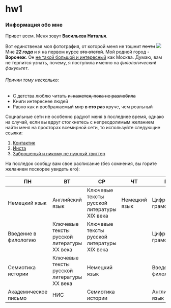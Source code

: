 # hw1
### Информация обо мне
Привет всем. Меня зовут __Васильева Наталья__.

Вот единственая моя фотография, от которой меня не тошнит ~~почти~~ ![](https://pp.userapi.com/c638125/v638125851/425d2/eMfZgbtgmBg.jpg)
Мне ___22 года___ и я на первом курсе ~~это отстой~~.
Мой родной город - __Воронеж__. Он  [не такой большой и интересный](https://www.markdownguide.org "читай - полная дыра") как Москва.
Думаю, вам не терпится узнать, почему, я поступила именно на _филологический факультет_.
###### Причин тому несколько:
* С детства люблю читать ~~и, кажется, пока не разлюбила~~
* Книги интереснее людей
* Равно как и воображаемый мир __в сто раз__ круче, чем реальный

Социальные сети не особенно радуют меня в последнее время, однако на случай, если вы вдруг столкнетесь с непреодолимым желанием найти меня на просторах всемирной сети, то используйте следующие ссылки:

1. [Контактик](https://vk.com/estimora.white) 
2. [Инста](https://www.instagram.com/estimora_white/)
3. [Заброшеный и никому не нужный твиттер](https://twitter.com/EstimoraWhite)

На последок сообщу вам свое расписание (без сомнения, вы горите желанием поскорее увидеть его):

ПН|ВТ|СР|ЧТ|ПТ|СБ|
---|---|---|---|---|---|
Немецкий язык|Английский язык|Ключевые тексты русской литературы XIX века|Немецкий язык|Цифровая грамотность|Выходной|
Введение в филологию|Ключевые тексты русской литературы ХХ века|Ключевые тексты русской литературы XIX века|  |Цифровая грамотность|
Семиотика истории|Ключевые тексты русской литературы ХХ века|Немецкий язык|  |Введение в филологию|
Академическое письмо|НИС|Семиотика истории|  |Английский язык|



